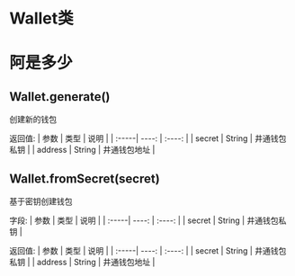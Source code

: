 # Wallet类

# 阿是多少
## Wallet.generate()
创建新的钱包

返回值:
| 参数 | 类型 | 说明 |
| :-----| ----: | :----: |
| secret | String | 井通钱包私钥 |
| address | String | 井通钱包地址 |

## Wallet.fromSecret(secret)
基于密钥创建钱包

字段:
| 参数 | 类型 | 说明 |
| :-----| ----: | :----: |
| secret | String | 井通钱包私钥 |

返回值:
| 参数 | 类型 | 说明 |
| :-----| ----: | :----: |
| secret | String | 井通钱包私钥 |
| address | String | 井通钱包地址 |
